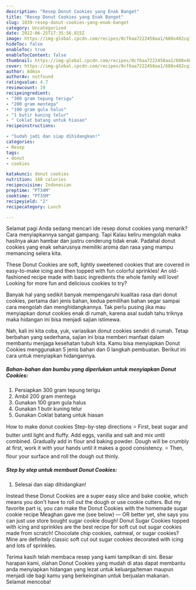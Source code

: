 ```yaml
---
description: "Resep Donut Cookies yang Enak Banget"
title: "Resep Donut Cookies yang Enak Banget"
slug: 1039-resep-donut-cookies-yang-enak-banget
category: Uncategorized
date: 2022-06-25T17:35:56.815Z
image: https://img-global.cpcdn.com/recipes/0cf6aa7222458aa1/680x482cq70/donut-cookies-foto-resep-utama.jpg
hideToc: false
enableToc: true
enableTocContent: false
thumbnail: https://img-global.cpcdn.com/recipes/0cf6aa7222458aa1/680x482cq70/donut-cookies-foto-resep-utama.jpg
cover: https://img-global.cpcdn.com/recipes/0cf6aa7222458aa1/680x482cq70/donut-cookies-foto-resep-utama.jpg
author: Admin
authorAv: notfound
ratingvalue: 4.7
reviewcount: 19
recipeingredient:
- "300 gram tepung terigu"
- "200 gram mentega"
- "100 gram gula halus"
- "1 butir kuning telur"
- " Coklat batang untuk hiasan"
recipeinstructions:

- "Sudah jadi dan siap dihidangkan!"
categories:
- Resep
tags:
- donut
- cookies

katakunci: donut cookies 
nutrition: 168 calories
recipecuisine: Indonesian
preptime: "PT34M"
cooktime: "PT35M"
recipeyield: "2"
recipecategory: Lunch

---
```



Selamat pagi Anda sedang mencari ide resep donut cookies yang menarik? Cara menyiapkannya sangat gampang. Tapi Kalau keliru mengolah maka hasilnya akan hambar dan justru cenderung tidak enak. Padahal donut cookies yang enak seharusnya memiliki aroma dan rasa yang mampu memancing selera kita.


These Donut Cookies are soft, lightly sweetened cookies that are covered in easy-to-make icing and then topped with fun colorful sprinkles! An old-fashioned recipe made with basic ingredients the whole family will love! Looking for more fun and delicious cookies to try?

Banyak hal yang sedikit banyak mempengaruhi kualitas rasa dari donut cookies, pertama dari jenis bahan, kedua pemilihan bahan segar sampai cara mengolah dan menghidangkannya. Tak perlu pusing jika mau menyiapkan donut cookies enak di rumah, karena asal sudah tahu triknya maka hidangan ini bisa menjadi sajian istimewa.


Nah, kali ini kita coba, yuk, variasikan donut cookies sendiri di rumah. Tetap berbahan yang sederhana, sajian ini bisa memberi manfaat dalam membantu menjaga kesehatan tubuh kita. Kamu bisa menyiapkan Donut Cookies menggunakan 5 jenis bahan dan 0 langkah pembuatan. Berikut ini cara untuk menyiapkan hidangannya.

<!--inarticleads1-->

##### Bahan-bahan dan bumbu yang diperlukan untuk menyiapkan Donut Cookies:

1. Persiapkan 300 gram tepung terigu
1. Ambil 200 gram mentega
1. Gunakan 100 gram gula halus
1. Gunakan 1 butir kuning telur
1. Gunakan  Coklat batang untuk hiasan


How to make donut cookies Step-by-step directions ⭐ First, beat sugar and butter until light and fluffy. Add eggs, vanilla and salt and mix until combined. Gradually add in flour and baking powder. Dough will be crumbly at first, work it with your hands until it makes a good consistency. ⭐ Then, flour your surface and roll the dough out thinly. 

<!--inarticleads2-->

##### Step by step untuk membuat Donut Cookies:


1. Selesai dan siap dihidangkan!

Instead these Donut Cookies are a super easy slice and bake cookie, which means you don&#39;t have to roll out the dough or use cookie cutters. But my favorite part is, you can make the Donut Cookies with the homemade sugar cookie recipe Meaghan gave me (see below) — OR better yet, she says you can just use store bought sugar cookie dough! Donut Sugar Cookies topped with icing and sprinkles are the best recipe for soft cut out sugar cookies made from scratch! Chocolate chip cookies, oatmeal, or sugar cookies? Mine are definitely classic soft cut out sugar cookies decorated with icing and lots of sprinkles. 

Terima kasih telah membaca resep yang kami tampilkan di sini. Besar harapan kami, olahan Donut Cookies yang mudah di atas dapat membantu anda menyiapkan hidangan yang lezat untuk keluarga/teman maupun menjadi ide bagi kamu yang berkeinginan untuk berjualan makanan. Selamat mencoba!
